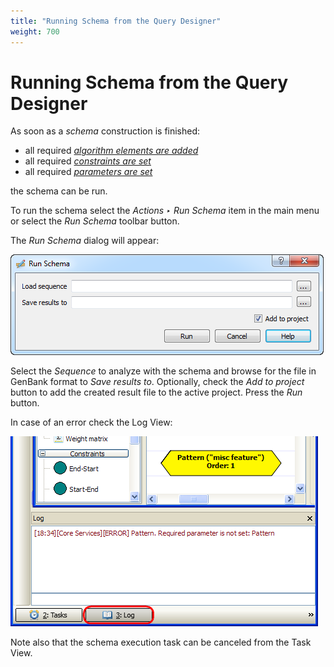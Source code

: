 ```yaml
---
title: "Running Schema from the Query Designer"
weight: 700
---
```



# Running Schema from the Query Designer

As soon as a _schema_ construction is finished:

*   all required [_algorithm elements are added_](adding-algorithm-element.md)
*   all required [_constraints are set_](adding-constraint-element.md)
*   all required [_parameters are set_](managing-of-elements-parameters.md)

the schema can be run.

To run the schema select the _Actions ‣ Run Schema_ item in the main menu or select the _Run Schema_ toolbar button.

The _Run Schema_ dialog will appear:


![](/images/65930653/65930654.png)

Select the _Sequence_ to analyze with the schema and browse for the file in GenBank format to _Save results to_. Optionally, check the _Add to project_ button to add the created result file to the active project. Press the _Run_ button.

In case of an error check the Log View:


![](/images/65930653/65930655.png)

Note also that the schema execution task can be canceled from the Task View.
